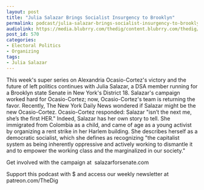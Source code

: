 ```yaml
---
layout: post
title: "Julia Salazar Brings Socialist Insurgency to Brooklyn"
permalink: podcast/julia-salazar-brings-socialist-insurgency-to-brooklyn
audiolink: https://media.blubrry.com/thedig/content.blubrry.com/thedig/The_Dig_-_EP_130_-_Salazar.mp3
post_id: 570
categories: 
- Electoral Politics
- Organizing
tags: 
- Julia Salazar
---
```


This week's super series on Alexandria Ocasio-Cortez's victory and the future of left politics continues with Julia Salazar, a DSA member running for a Brooklyn state Senate in New York's District 18. Salazar's campaign worked hard for Ocasio-Cortez; now, Ocasio-Cortez's team is returning the favor. Recently, The New York Daily News wondered if Salazar might be the new Ocasio-Cortez. Ocasio-Cortez responded: Salazar "isn’t the next me, she’s the first HER." Indeed, Salazar has her own story to tell. She immigrated from Colombia as a child, and came of age as a young activist by organizing a rent strike in her Harlem building. She describes herself as a democratic socialist, which she defines as recognizing "the capitalist system as being inherently oppressive and actively working to dismantle it and to empower the working class and the marginalized in our society."

Get involved with the campaign at 
salazarforsenate.com

Support this podcast with $ and access our weekly newsletter at patreon.com/TheDig